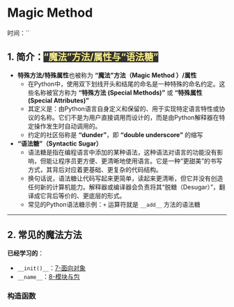 # Magic Method

时间：``

## 1. 简介：<mark style="background-color: #333; color: #fef08a;">“魔法”方法/属性与“语法糖”</mark>

- **特殊方法/特殊属性**也被称为 **“魔法”方法（Magic Method
）/属性**
  - 在Python中，使用双下划线开头和结尾的命名是一种特殊的命名约定。这些名称被官方称为 **“特殊方法 (Special Methods)”** 或 **“特殊属性 (Special Attributes)”**
  - 其定义是：由Python语言自身定义和保留的、用于实现特定语言特性或协议的名称。它们不是为用户直接调用而设计的，而是由Python解释器在特定操作发生时自动调用的。
  - 约定的社区俗称是 **“dunder”**，即 **“double underscore”** 的缩写
- **“语法糖”（Syntactic Sugar）**
  - 语法糖是指在编程语言中添加的某种语法，这种语法对语言的功能没有影响，但能让程序员更方便、更清晰地使用语言。它是一种“更甜美”的书写方式，其背后对应着更基础、更复杂的代码结构。
  - 换句话说，语法糖让代码写起来更简单，读起来更清晰，但它并没有创造任何新的计算机能力。解释器或编译器会负责将其“脱糖（Desugar）”，翻译成它背后等价的、更底层的形式。
  - 常见的Python语法糖示例：`+` 运算符就是 `__add__` 方法的语法糖

---

## 2. 常见的魔法方法

**已经学习的**：

- `__init()__`：[7-面向对象](./7-面向对象.md#5-初始化函数与析构函数)
- `__name__`：[8-模块与包](./8-模块与包.md#name-属性)

### 构造函数

### 